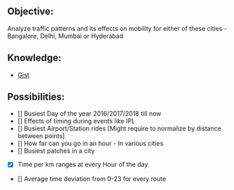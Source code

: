 






Objective:
------

Analyze traffic patterns and its effects on mobility for either of these cities - Bangalore, Delhi, Mumbai or Hyderabad

Knowledge: 
------

- [Gist](https://gist.github.com/apoorv74/7335567c375db67095e614997ee0eed3)



Possibilities:
------

- [] Busiest Day of the year 2016/2017/2018 till now
- [] Effects of timing during events like IPL
- [] Busiest Airport/Station rides [Might require to normalize by distance between points]
- [] How far can you go in an hour - In various cities
- [] Busiest patches in a city
- [x] Time per km ranges at every Hour of the day
- [] Average time deviation from 0-23 for every route